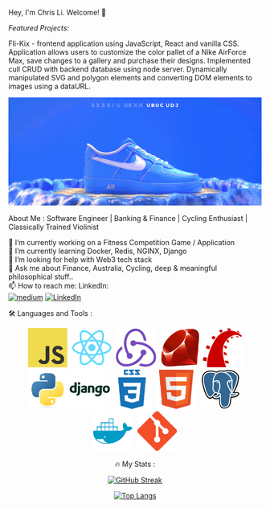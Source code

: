 Hey, I'm Chris Li. Welcome! 👋

<em>Featured Projects:</em>

Fli-Kix - frontend application using JavaScript, React and vanilla CSS. Application allows users to customize the color pallet of a Nike AirForce Max, save changes to a gallery and purchase their designs. Implemented cull CRUD with backend database using node server. Dynamically manipulated SVG and polygon elements and converting DOM elements to images using a dataURL.

<a href="https://fli-kix.netlify.app/"><img src="./ezgif.com-gif-maker.gif" title="fli kix" alt="fli kix gif"/></a>

<!--
- 🔭 I’m currently working on a Fitness Competition Game / Application
- 🌱 I’m currently learning Python and Data Structures & Algorithms
- 👯 I’m looking to collaborate on 
- 🤔 I’m looking for help with Web3 tech stack
- 💬 Ask me about Finance, Australia, Cycling, deep & meaningful philosophical stuff..
- 📫 How to reach me: LinkedIn: 
- 😄 Pronouns: ...
- ⚡ Fun fact: ...
-->

</div>
About Me :
Software Engineer | Banking & Finance | Cycling Enthusiast | Classically Trained Violinist


🔭 I’m currently working on a Fitness Competition Game / Application <br>
🌱 I’m currently learning Docker, Redis, NGINX, Django <br>
🤔 I’m looking for help with Web3 tech stack <br>
💬 Ask me about Finance, Australia, Cycling, deep & meaningful philosophical stuff.. <br>
📫 How to reach me: LinkedIn: <br>
<a href="https://medium.com/@chris.lty07"><img src="https://img.shields.io/badge/Medium-12100E?style=for-the-badge&logo=medium&logoColor=white" title="medium" alt="medium"/></a>
<a href="https://www.linkedin.com/in/chris-t-li/"><img src="https://img.shields.io/badge/LinkedIn-0077B5?style=for-the-badge&logo=linkedin&logoColor=white" title="LinkedIn" alt="LinkedIn"/></a>

:hammer_and_wrench: Languages and Tools :
<div align="center">
  <img src="https://github.com/devicons/devicon/blob/master/icons/javascript/javascript-original.svg" title="JavaScript" alt="JavaScript" width="80" height="80"/>&nbsp;
  <img src="https://github.com/devicons/devicon/blob/master/icons/react/react-original.svg" title="React" alt="React" width="80" height="80"/>&nbsp;
  <img src="https://github.com/devicons/devicon/blob/master/icons/redux/redux-original.svg" title="Redux" alt="Redux" width="80" height="80"/>&nbsp;
  <img src="https://github.com/devicons/devicon/blob/master/icons/ruby/ruby-original.svg" title="Ruby" **alt="Ruby" width="80" height="80"/>
  <img src="https://github.com/devicons/devicon/blob/master/icons/rails/rails-plain.svg" title="Rails" **alt="Rails" width="80" height="80"/>
  <img src="https://github.com/devicons/devicon/blob/master/icons/python/python-original.svg" title="Python" **alt="Python" width="80" height="80"/>
  <img src="https://github.com/devicons/devicon/blob/master/icons/django/django-plain-wordmark.svg" title="Django" **alt="Django" width="80" height="80"/>
  <img src="https://github.com/devicons/devicon/blob/master/icons/css3/css3-plain-wordmark.svg"  title="CSS3" alt="CSS" width="80" height="80"/>&nbsp;
  <img src="https://github.com/devicons/devicon/blob/master/icons/html5/html5-original.svg" title="HTML5" alt="HTML" width="80" height="80"/>&nbsp;
  <img src="https://github.com/devicons/devicon/blob/master/icons/postgresql/postgresql-original.svg" title="PostgreSQL"  alt="PostgreSQL" width="80" height="80"/>&nbsp;
  <img src="https://github.com/devicons/devicon/blob/master/icons/docker/docker-plain.svg" title="Docker"  alt="Docker" width="80" height="80"/>&nbsp;
  <img src="https://github.com/devicons/devicon/blob/master/icons/git/git-plain.svg" title="Git" **alt="Git" width="80" height="80"/> 

 
<div align="center">

:fire: My Stats :

[![GitHub Streak](https://github-readme-streak-stats.herokuapp.com/?user=chris-t-li&theme=dark&background=000000)](https://git.io/streak-stats)

[![Top Langs](https://github-readme-stats.vercel.app/api/top-langs/?username=chris-t-li&layout=compact&theme=vision-friendly-dark&count_private=true)](https://github.com/anuraghazra/github-readme-stats)




</div>
